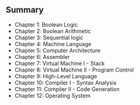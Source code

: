 Summary
----
- Chapter 1: Boolean Logic
- Chapter 2: Boolean Arithmetic
- Chapter 3: Sequential logic
- Chapter 4: Machine Language
- Chapter 5: Computer Architecture
- Chapter 6: Assembler
- Chapter 7: Virtual Machine I - Stack
- Chapter 8: Virtual Machine II - Program Control
- Chapter 9: High-Level Language
- Chapter 10: Compiler I - Syntax Analysis
- Chapter 11: Compiler II - Code Generation
- Chapter 12: Operating System
